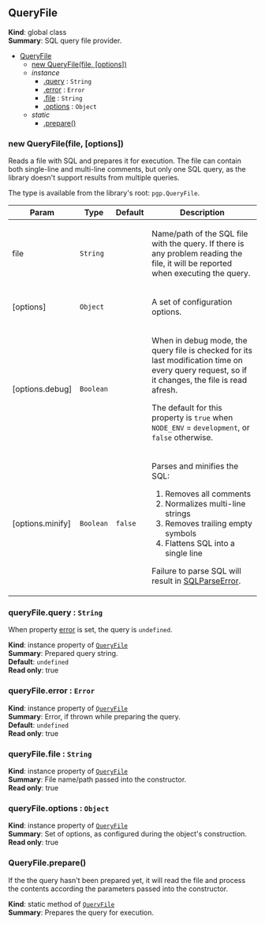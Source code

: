 <a name="QueryFile"></a>
## QueryFile
**Kind**: global class  
**Summary**: SQL query file provider.  

* [QueryFile](#QueryFile)
    * [new QueryFile(file, [options])](#new_QueryFile_new)
    * _instance_
        * [.query](#QueryFile+query) : <code>String</code>
        * [.error](#QueryFile+error) : <code>Error</code>
        * [.file](#QueryFile+file) : <code>String</code>
        * [.options](#QueryFile+options) : <code>Object</code>
    * _static_
        * [.prepare()](#QueryFile.prepare)

<a name="new_QueryFile_new"></a>
### new QueryFile(file, [options])
Reads a file with SQL and prepares it for execution. The file can containboth single-line and multi-line comments, but only one SQL query, as thelibrary doesn't support results from multiple queries.The type is available from the library's root: `pgp.QueryFile`.

<table>
  <thead>
    <tr>
      <th>Param</th><th>Type</th><th>Default</th><th>Description</th>
    </tr>
  </thead>
  <tbody>
<tr>
    <td>file</td><td><code>String</code></td><td></td><td><p>Name/path of the SQL file with the query. If there is any problem reading
the file, it will be reported when executing the query.</p>
</td>
    </tr><tr>
    <td>[options]</td><td><code>Object</code></td><td></td><td><p>A set of configuration options.</p>
</td>
    </tr><tr>
    <td>[options.debug]</td><td><code>Boolean</code></td><td></td><td><p>When in debug mode, the query file is checked for its last modification
time on every query request, so if it changes, the file is read afresh.</p>
<p>The default for this property is <code>true</code> when <code>NODE_ENV</code> = <code>development</code>,
or <code>false</code> otherwise.</p>
</td>
    </tr><tr>
    <td>[options.minify]</td><td><code>Boolean</code></td><td><code>false</code></td><td><p>Parses and minifies the SQL:</p>
<ol>
<li>Removes all comments</li>
<li>Normalizes multi-line strings</li>
<li>Removes trailing empty symbols</li>
<li>Flattens SQL into a single line</li>
</ol>
<p>Failure to parse SQL will result in <a href="SQLParsingError">SQLParseError</a>.</p>
</td>
    </tr>  </tbody>
</table>

<a name="QueryFile+query"></a>
### queryFile.query : <code>String</code>
When property [error](#QueryFile+error) is set, the query is `undefined`.

**Kind**: instance property of <code>[QueryFile](#QueryFile)</code>  
**Summary**: Prepared query string.  
**Default**: <code>undefined</code>  
**Read only**: true  
<a name="QueryFile+error"></a>
### queryFile.error : <code>Error</code>
**Kind**: instance property of <code>[QueryFile](#QueryFile)</code>  
**Summary**: Error, if thrown while preparing the query.  
**Default**: <code>undefined</code>  
**Read only**: true  
<a name="QueryFile+file"></a>
### queryFile.file : <code>String</code>
**Kind**: instance property of <code>[QueryFile](#QueryFile)</code>  
**Summary**: File name/path passed into the constructor.  
**Read only**: true  
<a name="QueryFile+options"></a>
### queryFile.options : <code>Object</code>
**Kind**: instance property of <code>[QueryFile](#QueryFile)</code>  
**Summary**: Set of options, as configured during the object's construction.  
**Read only**: true  
<a name="QueryFile.prepare"></a>
### QueryFile.prepare()
If the the query hasn't been prepared yet, it will read the fileand process the contents according the parameters passed into theconstructor.

**Kind**: static method of <code>[QueryFile](#QueryFile)</code>  
**Summary**: Prepares the query for execution.  
